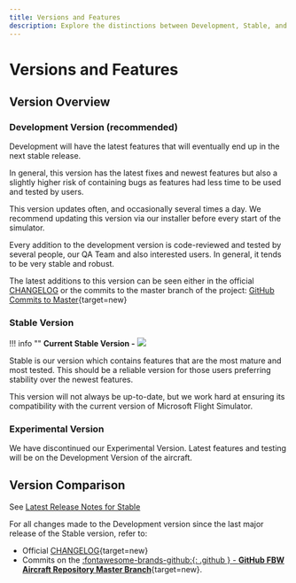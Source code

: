 ```yaml
---
title: Versions and Features
description: Explore the distinctions between Development, Stable, and Experimental versions of the FlyByWire A32NX add-on for Microsoft Flight Simulator 2020, along with their respective release notes.
---
```


# Versions and Features

## Version Overview

### Development Version (recommended)

Development will have the latest features that will eventually end up in the next stable release.

In general, this version has the latest fixes and newest features but also a slightly higher risk of containing bugs as features had less time to be used and tested by users.

This version updates often, and occasionally several times a day. We recommend updating this version via our installer before every start of the simulator.

Every addition to the development version is code-reviewed and tested by several people, our QA Team and also interested users. In general, it tends to be very stable and robust.

The latest additions to this version can be seen either in the official [CHANGELOG](https://github.com/flybywiresim/aircraft/blob/master/.github/CHANGELOG.md) or the commits to the master branch of the project: [GitHub Commits to Master](https://github.com/flybywiresim/aircraft/commits/master){target=new}

### Stable Version

!!! info ""
    **Current Stable Version -** <img src="https://img.shields.io/github/v/release/flybywiresim/aircraft.svg?color=2F4E5B&style=flat" />

Stable is our version which contains features that are the most mature and most tested. This should be a reliable version for those users preferring stability over the newest features.

This version will not always be up-to-date, but we work hard at ensuring its compatibility with the current version of Microsoft Flight Simulator.

### Experimental Version

We have discontinued our Experimental Version. Latest features and testing will be on the Development Version of the aircraft. 

## Version Comparison

See [Latest Release Notes for Stable](/latest-release/)

For all changes made to the Development version since the last major release of the Stable version, refer to:

- Official [CHANGELOG](https://github.com/flybywiresim/aircraft/blob/master/.github/CHANGELOG.md#080){target=new}
- Commits on the [:fontawesome-brands-github:{: .github } - **GitHub FBW Aircraft Repository Master Branch**](https://github.com/flybywiresim/aircraft/commits/master){target=new}.
